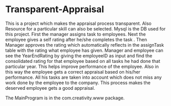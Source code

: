 # Transparent-Appraisal
This is a project which makes the appraisal process transparent.
Also Resource for a particular skill can also be selected.
Mysql is the DB used for this project.
First the manager assigns task to employees.
Next the employee gives a self rating after he/she completes the task .
Then Manager approves the rating which automatically reflects in the assignTask table with the rating what employee has given.
Manager and employee can see the YearEndRating by giving the employeeID as input and find the consolidated rating for that employee
based on all tasks he had done that particular year. 
This helps improve performance of the employee. Also in this way the employee gets a correct appraisal based on his/her performance.
All his tasks are taken into account which does not miss any work done by the employee to the company. 
This process makes the deserved employee gets a good appraisal.

The MainProgram is in the com.creativity.www package.
